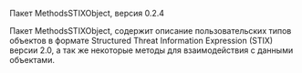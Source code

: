 Пакет MethodsSTIXObject, версия 0.2.4

Пакет MethodsSTIXObject, содержит описание пользовательских типов объектов в формате Structured Threat Information Expression (STIX) версии 2.0, а так же некоторые методы для взаимодействия с данными объектами.
